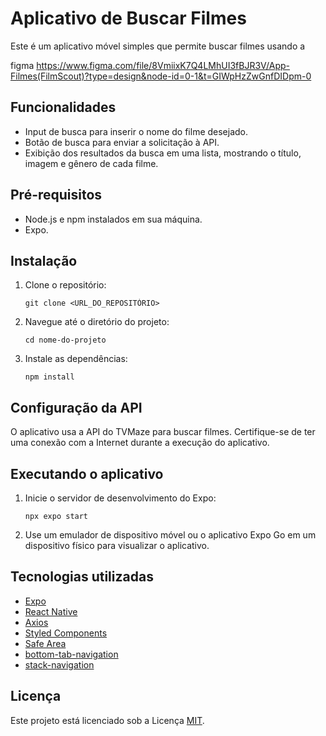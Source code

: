 

# Aplicativo de Buscar Filmes

Este é um aplicativo móvel simples que permite buscar filmes usando a

figma
https://www.figma.com/file/8VmiixK7Q4LMhUI3fBJR3V/App-Filmes(FilmScout)?type=design&node-id=0-1&t=GIWpHzZwGnfDIDpm-0

## Funcionalidades

- Input de busca para inserir o nome do filme desejado.
- Botão de busca para enviar a solicitação à API.
- Exibição dos resultados da busca em uma lista, mostrando o título, imagem e gênero de cada filme.

## Pré-requisitos

- Node.js e npm instalados em sua máquina.
- Expo.

## Instalação

1. Clone o repositório:

   ```
   git clone <URL_DO_REPOSITÓRIO>
   ```

2. Navegue até o diretório do projeto:

   ```
   cd nome-do-projeto
   ```

3. Instale as dependências:

   ```
   npm install
   ```

## Configuração da API

O aplicativo usa a API do TVMaze para buscar filmes. Certifique-se de ter uma conexão com a Internet durante a execução do aplicativo.

## Executando o aplicativo

1. Inicie o servidor de desenvolvimento do Expo:

   ```
   npx expo start
   ```

2. Use um emulador de dispositivo móvel ou o aplicativo Expo Go em um dispositivo físico para visualizar o aplicativo.

## Tecnologias utilizadas

- [Expo](https://expo.io/)
- [React Native](https://reactnative.dev/)
- [Axios](https://github.com/axios/axios)
- [Styled Components](https://styled-components.com/)
- [Safe Area](https://reactnative.dev/docs/safeareaview)
- [bottom-tab-navigation](https://reactnavigation.org/docs/bottom-tab-navigator)
- [stack-navigation](https://reactnavigation.org/docs/stack-navigator)


## Licença

Este projeto está licenciado sob a Licença [MIT](https://opensource.org/licenses/MIT).

